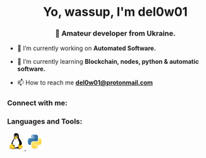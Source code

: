 <h1 align="center">Yo, wassup, I'm del0w01</h1>
<h3 align="center">🔩 Amateur developer from Ukraine.</h3>

- 🔭 I’m currently working on **Automated Software.**

- 🌱 I’m currently learning **Blockchain, nodes, python & automatic software.**

- 📫 How to reach me **del0w01@protonmail.com**

<h3 align="left">Connect with me:</h3>
<p align="left">
</p>

<h3 align="left">Languages and Tools:</h3>
<p align="left"> <a href="https://www.linux.org/" target="_blank" rel="noreferrer"> <img src="https://raw.githubusercontent.com/devicons/devicon/master/icons/linux/linux-original.svg" alt="linux" width="40" height="40"/> </a> <a href="https://www.python.org" target="_blank" rel="noreferrer"> <img src="https://raw.githubusercontent.com/devicons/devicon/master/icons/python/python-original.svg" alt="python" width="40" height="40"/> </a> </p>
